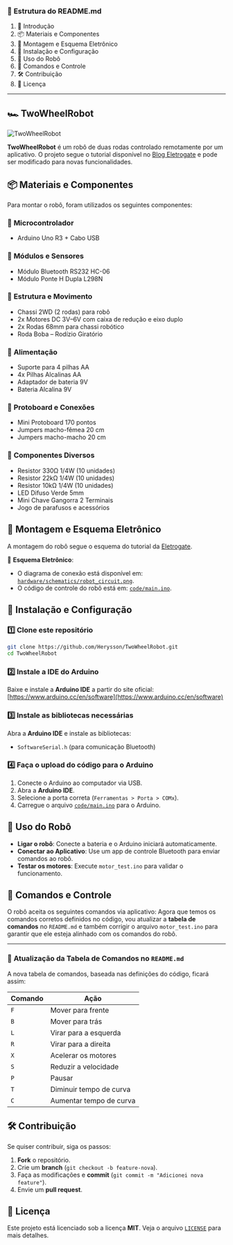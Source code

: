 ### 📌 **Estrutura do README.md**
1. 📖 Introdução  
2. 📦 Materiais e Componentes  
3. 🔧 Montagem e Esquema Eletrônico  
4. 💾 Instalação e Configuração  
5. 🚀 Uso do Robô  
6. 🤖 Comandos e Controle  
7. 🛠️ Contribuição  
8. 📜 Licença  

---

## 🏎️ TwoWheelRobot
![TwoWheelRobot](https://blog.eletrogate.com/wp-content/uploads/2022/04/image-1024x683.png)

**TwoWheelRobot** é um robô de duas rodas controlado remotamente por um aplicativo. O projeto segue o tutorial disponível no [Blog Eletrogate](https://blog.eletrogate.com/robo-controle-remoto-por-app/) e pode ser modificado para novas funcionalidades.  

## 📦 Materiais e Componentes  
Para montar o robô, foram utilizados os seguintes componentes:

### 🔹 **Microcontrolador**
- Arduino Uno R3 + Cabo USB

### 🔹 **Módulos e Sensores**
- Módulo Bluetooth RS232 HC-06
- Módulo Ponte H Dupla L298N

### 🔹 **Estrutura e Movimento**
- Chassi 2WD (2 rodas) para robô
- 2x Motores DC 3V–6V com caixa de redução e eixo duplo
- 2x Rodas 68mm para chassi robótico
- Roda Boba – Rodízio Giratório

### 🔹 **Alimentação**
- Suporte para 4 pilhas AA
- 4x Pilhas Alcalinas AA
- Adaptador de bateria 9V
- Bateria Alcalina 9V

### 🔹 **Protoboard e Conexões**
- Mini Protoboard 170 pontos
- Jumpers macho-fêmea 20 cm
- Jumpers macho-macho 20 cm

### 🔹 **Componentes Diversos**
- Resistor 330Ω 1/4W (10 unidades)
- Resistor 22kΩ 1/4W (10 unidades)
- Resistor 10kΩ 1/4W (10 unidades)
- LED Difuso Verde 5mm
- Mini Chave Gangorra 2 Terminais
- Jogo de parafusos e acessórios

## 🔧 Montagem e Esquema Eletrônico
A montagem do robô segue o esquema do tutorial da [Eletrogate](https://blog.eletrogate.com/robo-controle-remoto-por-app/).  

📁 **Esquema Eletrônico**:  
- O diagrama de conexão está disponível em: [`hardware/schematics/robot_circuit.png`](hardware/schematics/robot_circuit.png).  
- O código de controle do robô está em: [`code/main.ino`](code/main.ino).  

## 💾 Instalação e Configuração
### 1️⃣ Clone este repositório
```bash
git clone https://github.com/Herysson/TwoWheelRobot.git
cd TwoWheelRobot
```

### 2️⃣ Instale a IDE do Arduino
Baixe e instale a **Arduino IDE** a partir do site oficial:  
[https://www.arduino.cc/en/software](https://www.arduino.cc/en/software)

### 3️⃣ Instale as bibliotecas necessárias
Abra a **Arduino IDE** e instale as bibliotecas:
- `SoftwareSerial.h` (para comunicação Bluetooth)

### 4️⃣ Faça o upload do código para o Arduino
1. Conecte o Arduino ao computador via USB.  
2. Abra a **Arduino IDE**.  
3. Selecione a porta correta (`Ferramentas > Porta > COMx`).  
4. Carregue o arquivo [`code/main.ino`](code/main.ino) para o Arduino.  

## 🚀 Uso do Robô
- **Ligar o robô**: Conecte a bateria e o Arduino iniciará automaticamente.  
- **Conectar ao Aplicativo**: Use um app de controle Bluetooth para enviar comandos ao robô.  
- **Testar os motores**: Execute `motor_test.ino` para validar o funcionamento.  

## 🤖 Comandos e Controle
O robô aceita os seguintes comandos via aplicativo:
Agora que temos os comandos corretos definidos no código, vou atualizar a **tabela de comandos** no `README.md` e também corrigir o arquivo `motor_test.ino` para garantir que ele esteja alinhado com os comandos do robô.

---

### 📌 **Atualização da Tabela de Comandos no `README.md`**
A nova tabela de comandos, baseada nas definições do código, ficará assim:

| Comando  | Ação                           |
|----------|--------------------------------|
| `F`      | Mover para frente             |
| `B`      | Mover para trás               |
| `L`      | Virar para a esquerda         |
| `R`      | Virar para a direita          |
| `X`      | Acelerar os motores           |
| `S`      | Reduzir a velocidade          |
| `P`      | Pausar                        |
| `T`      | Diminuir tempo de curva       |
| `C`      | Aumentar tempo de curva       |



## 🛠️ Contribuição
Se quiser contribuir, siga os passos:
1. **Fork** o repositório.
2. Crie um **branch** (`git checkout -b feature-nova`).
3. Faça as modificações e **commit** (`git commit -m "Adicionei nova feature"`).
4. Envie um **pull request**.

## 📜 Licença
Este projeto está licenciado sob a licença **MIT**. Veja o arquivo [`LICENSE`](LICENSE) para mais detalhes.

